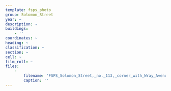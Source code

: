 ```yaml
---
template: fsps_photo
group: Solomon_Street
year: ~
description: ~
buildings:
    - ''
coordinates: ~
heading: ~
classification: ~
section: ~
cell: ~
film_roll: ~
files:
    -
        filename: 'FSPS_Solomon_Street,_no._113,_corner_with_Wray_Avenue,_10-1-E.png'
        caption: ''
---
```

